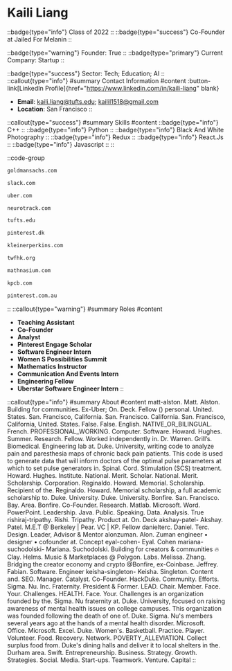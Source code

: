 # Kaili Liang
::badge{type="info"}
Class of 2022
::
::badge{type="success"}
Co-Founder at Jailed For Melanin
::

::badge{type="warning"}
Founder: True
::
::badge{type="primary"}
Current Company: Startup
::

::badge{type="success"}
Sector: Tech; Education; AI
::
::callout{type="info"}
#summary
Contact Information
#content
:button-link[LinkedIn Profile]{href="https://www.linkedin.com/in/kaili-liang" blank}
- **Email**: kaili.liang@tufts.edu; kailil1518@gmail.com
- **Location**: San Francisco
::

::callout{type="success"}
#summary
Skills
#content
::badge{type="info"}
C++
::
::badge{type="info"}
Python
::
::badge{type="info"}
Black And White Photography
::
::badge{type="info"}
Redux
::
::badge{type="info"}
React.Js
::
::badge{type="info"}
Javascript
::
::

::code-group
```bash [Goldman Sachs]
goldmansachs.com
```
```bash [Slack]
slack.com
```
```bash [Uber]
uber.com
```
```bash [Neurotrack]
neurotrack.com
```
```bash [Tufts University]
tufts.edu
```
```bash [William Megelich]
pinterest.dk
```
```bash [KPCB]
kleinerperkins.com
```
```bash [The Women's Foundation 婦女基金會]
twfhk.org
```
```bash [Mathnasium]
mathnasium.com
```
```bash [Kleiner Perkins Caufield & Byers]
kpcb.com
```
```bash [Pinterest]
pinterest.com.au
```
::
::callout{type="warning"}
#summary
Roles
#content
- **Teaching Assistant**
- **Co-Founder**
- **Analyst**
- **Pinterest Engage Scholar**
- **Software Engineer Intern**
- **Women S Possibilities Summit**
- **Mathematics Instructor**
- **Communication And Events Intern**
- **Engineering Fellow**
- **Uberstar Software Engineer Intern**
::

::callout{type="info"}
#summary
About
#content
matt-alston. Matt. Alston. Building for communities. Ex-Uber; On. Deck. Fellow () personal. United. States. San. Francisco, California. San. Francisco. California. San. Francisco, California, United. States. False. False. English. NATIVE_OR_BILINGUAL. French. PROFESSIONAL_WORKING. Computer. Software. Howard. Hughes. Summer. Research. Fellow. Worked independently in. Dr. Warren. Grill’s. Biomedical. Engineering lab at. Duke. University, writing code to analyze pain and paresthesia maps of chronic back pain patients. This code is used to generate data that will inform doctors of the optimal pulse parameters at which to set pulse generators in. Spinal. Cord. Stimulation (SCS) treatment. Howard. Hughes. Institute. National. Merit. Scholar. National. Merit. Scholarship. Corporation. Reginaldo. Howard. Memorial. Scholarship. Recipient of the. Reginaldo. Howard. Memorial scholarship, a full academic scholarship to. Duke. University. Duke. University. Bonfire. San. Francisco. Bay. Area. Bonfire. Co-Founder. Research. Matlab. Microsoft. Word. PowerPoint. Leadership. Java. Public. Speaking. Data. Analysis. True rishiraj-tripathy. Rishi. Tripathy. Product at. On. Deck akshay-patel- Akshay. Patel. M.E.T @ Berkeley | Pear. VC | KP. Fellow danielterc. Daniel. Terc. Design. Leader, Advisor & Mentor alonzuman. Alon. Zuman engineer • designer • cofounder at. Concept eyal-cohen- Eyal. Cohen mariana-suchodolski- Mariana. Suchodolski. Building for creators & communities 🔥 Clay. Helms. Music & Marketplaces @ Polygon. Labs. Melissa. Zhang. Bridging the creator economy and crypto @Bonfire, ex-Coinbase. Jeffrey. Fabian. Software. Engineer keisha-singleton- Keisha. Singleton. Content and. SEO. Manager. Catalyst. Co-Founder. HackDuke. Community. Efforts. Sigma. Nu. Inc. Fraternity. President & Former. LEAD. Chair. Member. Face. Your. Challenges. HEALTH. Face. Your. Challenges is an organization founded by the. Sigma. Nu fraternity at. Duke. University, focused on raising awareness of mental health issues on college campuses. This organization was founded following the death of one of. Duke. Sigma. Nu's members several years ago at the hands of a mental health disorder. Microsoft. Office. Microsoft. Excel. Duke. Women's. Basketball. Practice. Player. Volunteer. Food. Recovery. Network. POVERTY_ALLEVIATION. Collect surplus food from. Duke's dining halls and deliver it to local shelters in the. Durham area. Swift. Entrepreneurship. Business. Strategy. Growth. Strategies. Social. Media. Start-ups. Teamwork. Venture. Capital
::
